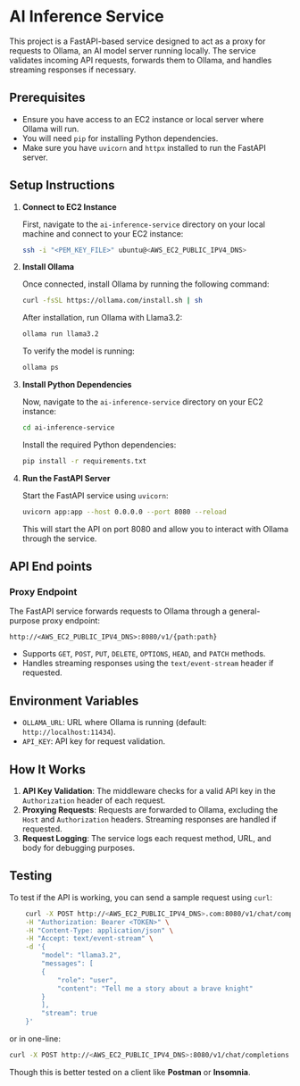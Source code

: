 # AI Inference Service

This project is a FastAPI-based service designed to act as a proxy for requests to Ollama, an AI model server running locally. The service validates incoming API requests, forwards them to Ollama, and handles streaming responses if necessary.

## Prerequisites

- Ensure you have access to an EC2 instance or local server where Ollama will run.
- You will need `pip` for installing Python dependencies.
- Make sure you have `uvicorn` and `httpx` installed to run the FastAPI server.

## Setup Instructions

1. **Connect to EC2 Instance**

   First, navigate to the `ai-inference-service` directory on your local machine and connect to your EC2 instance:

   ```bash
   ssh -i "<PEM_KEY_FILE>" ubuntu@<AWS_EC2_PUBLIC_IPV4_DNS>
   ```

2. **Install Ollama**

   Once connected, install Ollama by running the following command:

   ```bash
   curl -fsSL https://ollama.com/install.sh | sh
   ```

   After installation, run Ollama with Llama3.2:

   ```bash
   ollama run llama3.2
   ```

   To verify the model is running:

   ```bash
   ollama ps
   ```

3. **Install Python Dependencies**

   Now, navigate to the `ai-inference-service` directory on your EC2 instance:

   ```bash
   cd ai-inference-service
   ```

   Install the required Python dependencies:

   ```bash
   pip install -r requirements.txt
   ```

4. **Run the FastAPI Server**

   Start the FastAPI service using `uvicorn`:

   ```bash
   uvicorn app:app --host 0.0.0.0 --port 8080 --reload
   ```

   This will start the API on port 8080 and allow you to interact with Ollama through the service.

## API End points

### Proxy Endpoint

The FastAPI service forwards requests to Ollama through a general-purpose proxy endpoint:

```
http://<AWS_EC2_PUBLIC_IPV4_DNS>:8080/v1/{path:path}
```

- Supports `GET`, `POST`, `PUT`, `DELETE`, `OPTIONS`, `HEAD`, and `PATCH` methods.
- Handles streaming responses using the `text/event-stream` header if requested.

## Environment Variables

- `OLLAMA_URL`: URL where Ollama is running (default: `http://localhost:11434`).
- `API_KEY`: API key for request validation.

## How It Works

1. **API Key Validation**: The middleware checks for a valid API key in the `Authorization` header of each request.
2. **Proxying Requests**: Requests are forwarded to Ollama, excluding the `Host` and `Authorization` headers. Streaming responses are handled if requested.
3. **Request Logging**: The service logs each request method, URL, and body for debugging purposes.

## Testing

To test if the API is working, you can send a sample request using `curl`:

```bash
    curl -X POST http://<AWS_EC2_PUBLIC_IPV4_DNS>.com:8080/v1/chat/completions \
    -H "Authorization: Bearer <TOKEN>" \
    -H "Content-Type: application/json" \
    -H "Accept: text/event-stream" \
    -d '{
        "model": "llama3.2",
        "messages": [
        {
            "role": "user",
            "content": "Tell me a story about a brave knight"
        }
        ],
        "stream": true
    }'
```

or in one-line:

```bash
curl -X POST http://<AWS_EC2_PUBLIC_IPV4_DNS>:8080/v1/chat/completions -H "Authorization: Bearer <TOKEN>" -H "Content-Type: application/json" -H "Accept: text/event-stream" -d "{\"model\": \"llama3.2\", \"messages\": [{\"role\": \"user\", \"content\": \"Tell me a story about a brave knight\"}], \"stream\": true}"
```

Though this is better tested on a client like **Postman** or **Insomnia**.